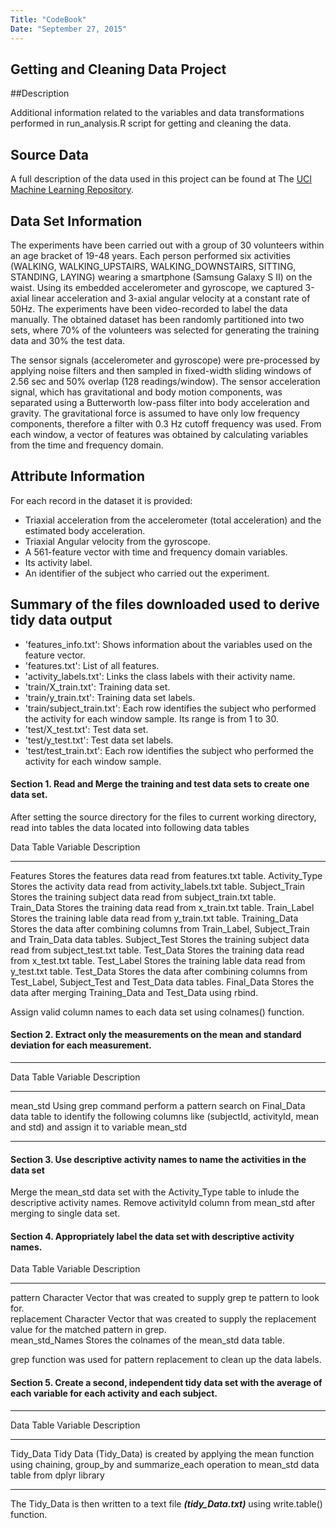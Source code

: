 ```yaml
---
Title: "CodeBook"
Date: "September 27, 2015"
---
```


## Getting and Cleaning Data Project

##Description

Additional information related to the variables and data transformations performed in run_analysis.R script for getting and cleaning the data.

## Source Data
A full description of the data used in this project can be found at The [UCI Machine Learning Repository](https://d396qusza40orc.cloudfront.net/getdata%2Fprojectfiles%2FUCI%20HAR%20Dataset.zip).

## Data Set Information

The experiments have been carried out with a group of 30 volunteers within an age bracket of 19-48 years. Each person performed six activities (WALKING, WALKING_UPSTAIRS, WALKING_DOWNSTAIRS, SITTING, STANDING, LAYING) wearing a smartphone (Samsung Galaxy S II) on the waist. Using its embedded accelerometer and gyroscope, we captured 3-axial linear acceleration and 3-axial angular velocity at a constant rate of 50Hz. The experiments have been video-recorded to label the data manually. The obtained dataset has been randomly partitioned into two sets, where 70% of the volunteers was selected for generating the training data and 30% the test data.

The sensor signals (accelerometer and gyroscope) were pre-processed by applying noise filters and then sampled in fixed-width sliding windows of 2.56 sec and 50% overlap (128 readings/window). The sensor acceleration signal, which has gravitational and body motion components, was separated using a Butterworth low-pass filter into body acceleration and gravity. The gravitational force is assumed to have only low frequency components, therefore a filter with 0.3 Hz cutoff frequency was used. From each window, a vector of features was obtained by calculating variables from the time and frequency domain.

## Attribute Information

For each record in the dataset it is provided:   

- Triaxial acceleration from the accelerometer (total acceleration) and the estimated body acceleration.
- Triaxial Angular velocity from the gyroscope.   
- A 561-feature vector with time and frequency domain variables.   
- Its activity label.   
- An identifier of the subject who carried out the experiment.   

## Summary of the files downloaded used to derive tidy data output  

- 'features_info.txt': Shows information about the variables used on the feature vector.    
- 'features.txt': List of all features.   
- 'activity_labels.txt': Links the class labels with their activity name.   
- 'train/X_train.txt': Training data set.       
- 'train/y_train.txt': Training data set labels.   
- 'train/subject_train.txt': Each row identifies the subject who performed the activity for each window sample. Its range is from 1 to 30.   
- 'test/X_test.txt': Test data set.   
- 'test/y_test.txt': Test data set labels.    
- 'test/test_train.txt': Each row identifies the subject who performed the activity for each window sample.  



#### Section 1. Read and Merge the training and test data sets to create one data set.

After setting the source directory for the files to current working directory, read into tables the data located into following data tables  

Data Table Variable   Description  
--------------------- ---------------------------------------------
Features              Stores the features data read from features.txt table. 
Activity_Type         Stores the activity data read from activity_labels.txt table. 
Subject_Train         Stores the training subject data read from subject_train.txt table.          
Train_Data            Stores the training data read from x_train.txt table.
Train_Label           Stores the training lable data read from y_train.txt table.
Training_Data         Stores the data after combining columns from Train_Label, Subject_Train and Train_Data data tables.
Subject_Test          Stores the training subject data read from subject_test.txt table.
Test_Data             Stores the training data read from x_test.txt table.
Test_Label            Stores the training lable data read from y_test.txt table.
Test_Data             Stores the data after combining columns from Test_Label, Subject_Test and Test_Data data tables.
Final_Data            Stores the data after merging Training_Data and Test_Data using rbind.  

Assign valid column names to each data set using colnames() function.


#### Section 2. Extract only the measurements on the mean and standard deviation for each measurement.


------------------- ---------------------------------------------
Data Table Variable Description  
------------------- ---------------------------------------------
mean_std            Using grep command perform a pattern search on Final_Data data table to identify the following columns                          like (subjectId, activityId, mean and std) and assign it to variable mean_std
------------------- ---------------------------------------------

#### Section 3. Use descriptive activity names to name the activities in the data set

Merge the mean_std data set with the Activity_Type table to inlude the descriptive activity names. Remove activityId column from mean_std after merging to single data set.


#### Section 4. Appropriately label the data set with descriptive activity names.

Data Table Variable   Description  
--------------------- ---------------------------------------------
pattern               Character Vector that was created to supply grep te pattern to look for.  
replacement           Character Vector that was created to supply the replacement value for the matched pattern in grep.  
mean_std_Names        Stores the colnames of the mean_std data table.            

grep function was used for pattern replacement to clean up the data labels.


#### Section 5. Create a second, independent tidy data set with the average of each variable for each activity and each subject.

--------------------- ---------------------------------------------
Data Table Variable   Description  
--------------------- ---------------------------------------------
Tidy_Data             Tidy Data (Tidy_Data) is created by applying the mean function using chaining, group_by and                                      summarize_each operation to mean_std data table from dplyr library  
--------------------- ---------------------------------------------

The Tidy_Data is then written to a text file **_(tidy_Data.txt)_** using write.table() function.    
